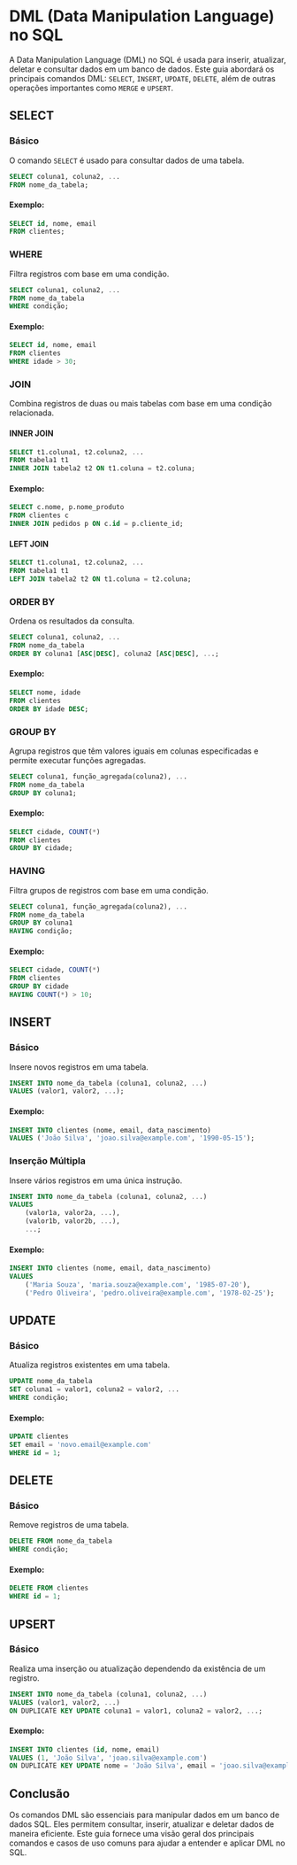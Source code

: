 # DML (Data Manipulation Language) no SQL

A Data Manipulation Language (DML) no SQL é usada para inserir, atualizar, deletar e consultar dados em um banco de dados. Este guia abordará os principais comandos DML: `SELECT`, `INSERT`, `UPDATE`, `DELETE`, além de outras operações importantes como `MERGE` e `UPSERT`.

## SELECT

### Básico
O comando `SELECT` é usado para consultar dados de uma tabela.

```sql
SELECT coluna1, coluna2, ...
FROM nome_da_tabela;
```

#### Exemplo:
```sql
SELECT id, nome, email
FROM clientes;
```

### WHERE
Filtra registros com base em uma condição.

```sql
SELECT coluna1, coluna2, ...
FROM nome_da_tabela
WHERE condição;
```

#### Exemplo:
```sql
SELECT id, nome, email
FROM clientes
WHERE idade > 30;
```

### JOIN
Combina registros de duas ou mais tabelas com base em uma condição relacionada.

#### INNER JOIN
```sql
SELECT t1.coluna1, t2.coluna2, ...
FROM tabela1 t1
INNER JOIN tabela2 t2 ON t1.coluna = t2.coluna;
```

#### Exemplo:
```sql
SELECT c.nome, p.nome_produto
FROM clientes c
INNER JOIN pedidos p ON c.id = p.cliente_id;
```

#### LEFT JOIN
```sql
SELECT t1.coluna1, t2.coluna2, ...
FROM tabela1 t1
LEFT JOIN tabela2 t2 ON t1.coluna = t2.coluna;
```

### ORDER BY
Ordena os resultados da consulta.

```sql
SELECT coluna1, coluna2, ...
FROM nome_da_tabela
ORDER BY coluna1 [ASC|DESC], coluna2 [ASC|DESC], ...;
```

#### Exemplo:
```sql
SELECT nome, idade
FROM clientes
ORDER BY idade DESC;
```

### GROUP BY
Agrupa registros que têm valores iguais em colunas especificadas e permite executar funções agregadas.

```sql
SELECT coluna1, função_agregada(coluna2), ...
FROM nome_da_tabela
GROUP BY coluna1;
```

#### Exemplo:
```sql
SELECT cidade, COUNT(*)
FROM clientes
GROUP BY cidade;
```

### HAVING
Filtra grupos de registros com base em uma condição.

```sql
SELECT coluna1, função_agregada(coluna2), ...
FROM nome_da_tabela
GROUP BY coluna1
HAVING condição;
```

#### Exemplo:
```sql
SELECT cidade, COUNT(*)
FROM clientes
GROUP BY cidade
HAVING COUNT(*) > 10;
```

## INSERT

### Básico
Insere novos registros em uma tabela.

```sql
INSERT INTO nome_da_tabela (coluna1, coluna2, ...)
VALUES (valor1, valor2, ...);
```

#### Exemplo:
```sql
INSERT INTO clientes (nome, email, data_nascimento)
VALUES ('João Silva', 'joao.silva@example.com', '1990-05-15');
```

### Inserção Múltipla
Insere vários registros em uma única instrução.

```sql
INSERT INTO nome_da_tabela (coluna1, coluna2, ...)
VALUES 
    (valor1a, valor2a, ...),
    (valor1b, valor2b, ...),
    ...;
```

#### Exemplo:
```sql
INSERT INTO clientes (nome, email, data_nascimento)
VALUES 
    ('Maria Souza', 'maria.souza@example.com', '1985-07-20'),
    ('Pedro Oliveira', 'pedro.oliveira@example.com', '1978-02-25');
```

## UPDATE

### Básico
Atualiza registros existentes em uma tabela.

```sql
UPDATE nome_da_tabela
SET coluna1 = valor1, coluna2 = valor2, ...
WHERE condição;
```

#### Exemplo:
```sql
UPDATE clientes
SET email = 'novo.email@example.com'
WHERE id = 1;
```

## DELETE

### Básico
Remove registros de uma tabela.

```sql
DELETE FROM nome_da_tabela
WHERE condição;
```

#### Exemplo:
```sql
DELETE FROM clientes
WHERE id = 1;
```

## UPSERT

### Básico
Realiza uma inserção ou atualização dependendo da existência de um registro.

```sql
INSERT INTO nome_da_tabela (coluna1, coluna2, ...)
VALUES (valor1, valor2, ...)
ON DUPLICATE KEY UPDATE coluna1 = valor1, coluna2 = valor2, ...;
```

#### Exemplo:
```sql
INSERT INTO clientes (id, nome, email)
VALUES (1, 'João Silva', 'joao.silva@example.com')
ON DUPLICATE KEY UPDATE nome = 'João Silva', email = 'joao.silva@example.com';
```

## Conclusão

Os comandos DML são essenciais para manipular dados em um banco de dados SQL. Eles permitem consultar, inserir, atualizar e deletar dados de maneira eficiente. Este guia fornece uma visão geral dos principais comandos e casos de uso comuns para ajudar a entender e aplicar DML no SQL.